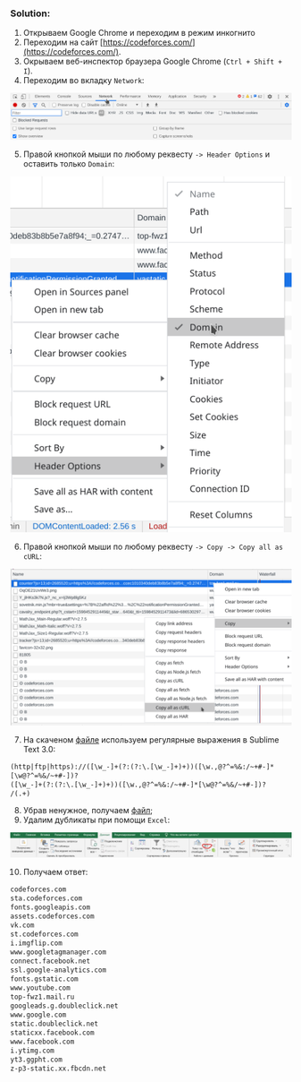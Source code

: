 ### Solution:
1. Открываем Google Chrome и переходим в режим инкогнито
2. Переходим на сайт [https://codeforces.com/](https://codeforces.com/).
3. Окрываем веб-инспектор браузера Google Chrome (`Ctrl + Shift + I`).
4. Переходим во вкладку `Network`:

![](./images/net.png)

5. Правой кнопкой мыши по любому реквесту `-> Header Options` и оставить только  `Domain`:

![](./images/domain.png)

6. Правой кнопкой мыши по любому реквесту `-> Copy -> Copy all as cURL`:

![](./images/save.png)

7. На скаченом [файле](./source/curls.txt) используем регулярные выражения в Sublime Text 3.0:
```
(http|ftp|https)://([\w_-]+(?:(?:\.[\w_-]+)+))([\w.,@?^=%&:/~+#-]*[\w@?^=%&/~+#-])?
([\w_-]+(?:(?:\.[\w_-]+)+))([\w.,@?^=%&:/~+#-]*[\w@?^=%&/~+#-])?
/(.+)
```
8. Убрав ненужное, получаем [файл](./source/parse2.txt);
9. Удалим дубликаты при помощи `Excel`:

![](./images/excel.png)

10. Получаем ответ: 
``` 
codeforces.com
sta.codeforces.com
fonts.googleapis.com
assets.codeforces.com
vk.com
st.codeforces.com
i.imgflip.com
www.googletagmanager.com
connect.facebook.net
ssl.google-analytics.com
fonts.gstatic.com
www.youtube.com
top-fwz1.mail.ru
googleads.g.doubleclick.net
www.google.com
static.doubleclick.net
staticxx.facebook.com
www.facebook.com
i.ytimg.com
yt3.ggpht.com
z-p3-static.xx.fbcdn.net
```

